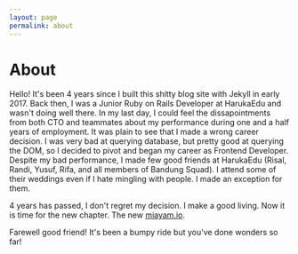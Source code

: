 ```yaml
---
layout: page
permalink: about
---
```


About
=====

Hello! It's been 4 years since I built this shitty blog site
with Jekyll in early 2017. Back then, I was a Junior Ruby on Rails Developer at
HarukaEdu and wasn't doing well there. In my last day, I could feel
the dissapointments from both CTO and teammates about my
performance during one and a half years of employment. It was plain to
see that I made a wrong career decision. I was very bad at querying database,
but pretty good at querying the DOM, so I decided to pivot and began my career
as Frontend Developer. Despite my bad performance, I made few good friends
at HarukaEdu (Risal, Randi, Yusuf, Rifa, and all members of Bandung Squad).
I attend some of their weddings even if I hate mingling with people. I made
an exception for them.

4 years has passed, I don't regret my decision. I make a good living.
Now it is time for the new chapter. The new [miayam.io](https://miayam.io).

Farewell good friend! It's been a bumpy ride but you've done wonders so far!
